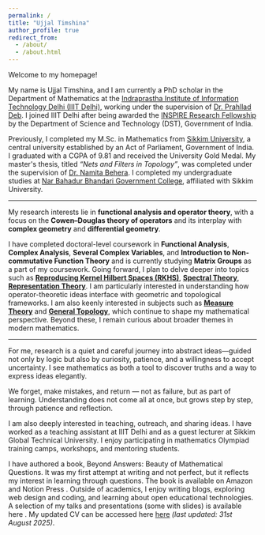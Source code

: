 ```yaml
---
permalink: /
title: "Ujjal Timshina"
author_profile: true
redirect_from: 
  - /about/
  - /about.html
---
```




Welcome to my homepage!

My name is Ujjal Timshina, and I am currently a PhD scholar in the Department of Mathematics at the [Indraprastha Institute of Information Technology Delhi (IIIT Delhi)](https://www.iiitd.ac.in/people/phd/current), working under the supervision of [Dr. Prahllad Deb](https://www.iiitd.ac.in/prahllad). I joined IIIT Delhi after being awarded the [INSPIRE Research Fellowship](https://online-inspire.gov.in/) by the Department of Science and Technology (DST), Government of India.

Previously, I completed my M.Sc. in Mathematics from [Sikkim University](https://cus.ac.in/), a central university established by an Act of Parliament, Government of India. I graduated with a CGPA of 9.81 and received the University Gold Medal. My master's thesis, titled *“Nets and Filters in Topology”*, was completed under the supervision of [Dr. Namita Behera](https://cus.ac.in/index.php/en/schools-e/physical-sciences/mathematics-dept/dr-namita-behera-2). I completed my undergraduate studies at [Nar Bahadur Bhandari Government College](https://nbbgc.org/), affiliated with Sikkim University.

---
My research interests lie in **functional analysis and operator theory**, with a focus on the **Cowen–Douglas theory of operators** and its interplay with **complex geometry** and **differential geometry**.

I have completed doctoral-level coursework in **Functional Analysis**, **Complex Analysis**, **Several Complex Variables**, and **Introduction to Non-commutative Function Theory** and is currently studying **Matrix Groups** as a part of my coursework. Going forward, I plan to delve deeper into topics such as [**Reproducing Kernel Hilbert Spaces (RKHS)**](https://en.wikipedia.org/wiki/Reproducing_kernel_Hilbert_space), [**Spectral Theory**](https://en.wikipedia.org/wiki/Spectral_theory), [**Representation Theory**](https://en.wikipedia.org/wiki/Representation_theory). I am particularly interested in understanding how operator-theoretic ideas interface with geometric and topological frameworks.
I am also keenly interested in subjects such as [**Measure Theory**](https://en.wikipedia.org/wiki/Measure_theory) and [**General Topology**](https://en.wikipedia.org/wiki/General_topology), which continue to shape my mathematical perspective. Beyond these, I remain curious about broader themes in modern mathematics.

---


For me, research is a quiet and careful journey into abstract ideas—guided not only by logic but also by curiosity, patience, and a willingness to accept uncertainty. I see mathematics as both a tool to discover truths and a way to express ideas elegantly.

We forget, make mistakes, and return —
not as failure, but as part of learning.
Understanding does not come all at once,
but grows step by step,
through patience and reflection.

I am also deeply interested in teaching, outreach, and sharing ideas. I have worked as a teaching assistant at IIIT Delhi and as a guest lecturer at Sikkim Global Technical University. I enjoy participating in mathematics Olympiad training camps, workshops, and mentoring students.

I have authored a book, Beyond Answers: Beauty of Mathematical Questions. It was my first attempt at writing and not perfect, but it reflects my interest in learning through questions. The book is available on Amazon
 and Notion Press
.
Outside of academics, I enjoy writing blogs, exploring web design and coding, and learning about open educational technologies. A selection of my talks and presentations (some with slides) is available here
. My updated CV can be accessed here [here](https://drive.google.com/drive/folders/1GEbPbSA5sfkBQYyckeMoTF3b4LUb8NJ9?usp=drive_link) *(last updated: 31st August 2025)*.

